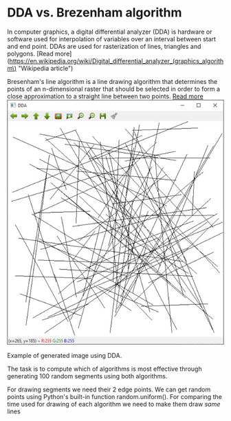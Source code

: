 # DDA vs. Brezenham algorithm
In computer graphics, a digital differential analyzer (DDA) is hardware or software used for interpolation of variables over an interval between start and end point. DDAs are used for rasterization of lines, triangles and polygons.
[Read more](https://en.wikipedia.org/wiki/Digital_differential_analyzer_(graphics_algorithm\) "Wikipedia article")

Bresenham's line algorithm is a line drawing algorithm that determines the points of an n-dimensional raster that should be selected in order to form a close approximation to a straight line between two points.
[Read more](https://en.wikipedia.org/wiki/Bresenham%27s_line_algorithm "Wikipedia article")
![Example of generated image](example.jpg "Example of generated image using DDA.")

Example of generated image using DDA.

The task is to compute which of algorithms is most effective through generating 100 random segments using both algorithms. 

For drawing segments we need their 2 edge points. We can get random points using Python's built-in function random.uniform(). For comparing the time used for drawing of each algorithm we need to make them draw *same* lines